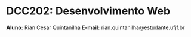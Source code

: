 # DCC202: Desenvolvimento Web
<p><strong>Aluno:</strong> Rian Cesar Quintanilha
<strong>E-mail:</strong> rian.quintanilha@estudante.ufjf.br</p>
